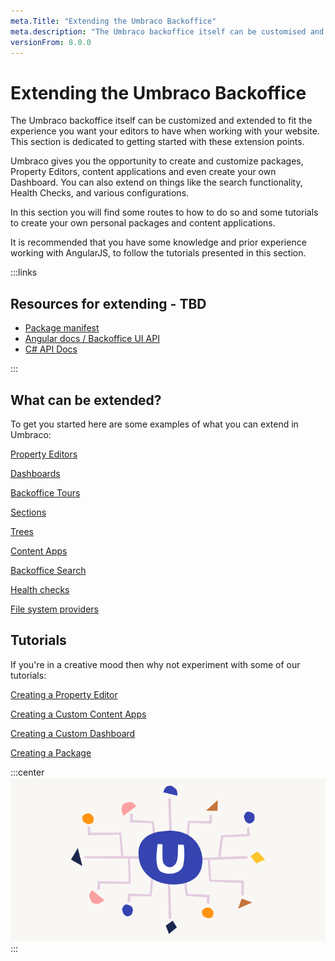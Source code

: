 ```yaml
---
meta.Title: "Extending the Umbraco Backoffice" 
meta.description: "The Umbraco backoffice itself can be customised and extended, this section is dedicated to getting started with these extension points."
versionFrom: 8.0.0
---
```

# Extending the Umbraco Backoffice

The Umbraco backoffice itself can be customized and extended to fit the experience you want your editors to have when working with your website. This section is dedicated to getting started with these extension points.

Umbraco gives you the opportunity to create and customize packages, Property Editors, content applications and even create your own Dashboard. You can also extend on things like the search functionality, Health Checks, and various configurations.

In this section you will find some routes to how to do so and some tutorials to create your own personal packages and content applications.

It is recommended that you have some knowledge and prior experience working with AngularJS, to follow the tutorials presented in this section.

:::links

## Resources for extending - TBD

- [Package manifest](https://our.umbraco.com/Documentation/Extending/Property-Editors/package-manifest)
- [Angular docs / Backoffice UI API](https://our.umbraco.com/Documentation/Reference/Angular/)
- [C# API Docs](https://our.umbraco.com/Documentation/Reference/API-Documentation/)

:::

## What can be extended?

To get you started here are some examples of what you can extend in Umbraco:

[Property Editors](../../../Extending/Property-Editors/)

[Dashboards](../../../Extending/Dashboards/)

[Backoffice Tours](../../../Extending/Backoffice-Tours/)

[Sections](../../../Extending/Section-Trees/sections)

[Trees](../../../Extending/Section-Trees/trees)

[Content Apps](../../../Extending/Content-Apps/)

[Backoffice Search](../../../Extending/Backoffice-Search/)

[Health checks](../../../Extending/Health-Check/)

[File system providers](../../../Extending/FileSystemProviders/)

## Tutorials

If you're in a creative mood then why not experiment with some of our tutorials:

[Creating a Property Editor](../../../Tutorials/Creating-a-Property-Editor/)

[Creating a Custom Content Apps](../../../Extending/Content-Apps/#creating-a-custom-content-app)

[Creating a Custom Dashboard](../../../Tutorials/Creating-a-Custom-Dashboard/)

[Creating a Package](../../../Extending/Packages/Creating-a-Package/)

:::center
![Extending Umbraco](images/Headless_Email_hero_780x405px.png)
:::
